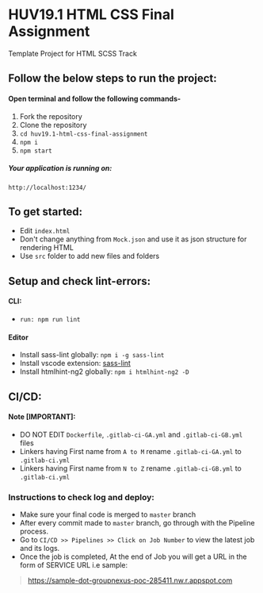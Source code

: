 # HUV19.1 HTML CSS Final Assignment

Template Project for HTML SCSS Track


## Follow the below steps to run the project:
#### Open terminal and follow the following commands-
1. Fork the repository
2. Clone the repository
3. `cd huv19.1-html-css-final-assignment`
4. `npm i `
5. `npm start`


##### Your application is running on:
`http://localhost:1234/`

## To get started:
- Edit `index.html`
- Don't change anything from `Mock.json` and use it as json structure for rendering HTML
- Use `src` folder to add new files and folders

## Setup and check lint-errors:
#### CLI:
- `run: npm run lint`


#### Editor
- Install sass-lint globally: `npm i -g sass-lint`
- Install vscode extension: [sass-lint](https://marketplace.visualstudio.com/items?itemName=glen-84.sass-lint)
- Install htmlhint-ng2 globally: `npm i htmlhint-ng2 -D`



## CI/CD:

#### Note [IMPORTANT]:
- DO NOT EDIT `Dockerfile`, `.gitlab-ci-GA.yml` and `.gitlab-ci-GB.yml` files
- Linkers having First name from `A to M` rename `.gitlab-ci-GA.yml` to `.gitlab-ci.yml`
- Linkers having First name from `N to Z` rename `.gitlab-ci-GB.yml` to `.gitlab-ci.yml`


### Instructions to check log and deploy:
-  Make sure your final code is merged to `master` branch
-  After every commit made to `master` branch, go through with the Pipeline process.
-  Go to `CI/CD >> Pipelines >> Click on Job Number` to view the latest job and its logs.
-  Once the job is completed, At the end of Job you will get a URL in the form of SERVICE URL i.e sample:
> https://sample-dot-groupnexus-poc-285411.nw.r.appspot.com

